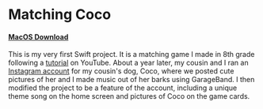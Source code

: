 # Matching Coco
#### [MacOS Download](https://github.com/cabouezzi/Matching-Coco/blob/a47c7af35cddd473d64ab7504f6ec59c1b6e919c/Coco%20Couples.app.zip)
This is my very first Swift project. It is a matching game I made in 8th grade following a [tutorial](https://youtube.com/playlist?list=PLMRqhzcHGw1YdahNsCLZdSVfNv0stwvdx) on YouTube. About a year later, my cousin and I ran an [Instagram account](https://www.instagram.com/lilcoco_pebbles/) for my cousin's dog, Coco, where we posted cute pictures of her and I made music out of her barks using GarageBand. I then modified the project to be a feature of the account, including a unique theme song on the home screen and pictures of Coco on the game cards.
